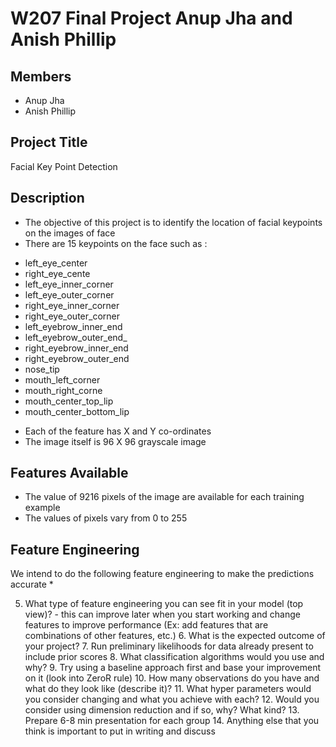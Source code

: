 # W207 Final Project Anup Jha and Anish Phillip

## Members
* Anup Jha
* Anish Phillip
## Project Title 
Facial Key Point Detection

## Description
* The objective of this project is to identify the location of facial keypoints on the images of face  
* There are 15 keypoints on the face such as :
- left_eye_center
- right_eye_cente
- left_eye_inner_corner
- left_eye_outer_corner
- right_eye_inner_corner
- right_eye_outer_corner
- left_eyebrow_inner_end
- left_eyebrow_outer_end_
- right_eyebrow_inner_end
- right_eyebrow_outer_end
- nose_tip
- mouth_left_corner
- mouth_right_corne
- mouth_center_top_lip
- mouth_center_bottom_lip
* Each of the feature has X and Y co-ordinates 
* The image itself is 96 X 96 grayscale image 
 
## Features Available 
* The value of 9216 pixels of the image are available for each training example 
* The values of pixels vary from 0 to 255 

## Feature Engineering 
We intend to do the following feature engineering to make the predictions accurate
 * 
    
5. What type of feature engineering you can see fit in your model (top view)?
        - this can improve later when you start working and change features to improve performance (Ex: add features that are combinations of other features, etc.)
    6. What is the expected outcome of your project?
    7. Run preliminary likelihoods for data already present to include prior scores
    8. What classification algorithms would you use and why?
    9. Try using a baseline approach first and base your improvement on it (look into ZeroR rule)
    10. How many observations do you have and what do they look like (describe it)?
    11. What hyper parameters would you consider changing and what you achieve with each?
    12. Would you consider using dimension reduction and if so, why? What kind?
    13. Prepare 6-8 min presentation for each group
    14. Anything else that you think is important to put in writing and discuss

